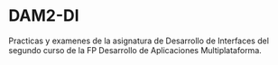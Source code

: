 # DAM2-DI

Practicas y examenes de la asignatura de Desarrollo de Interfaces del segundo curso de la FP Desarrollo de Aplicaciones Multiplataforma.

